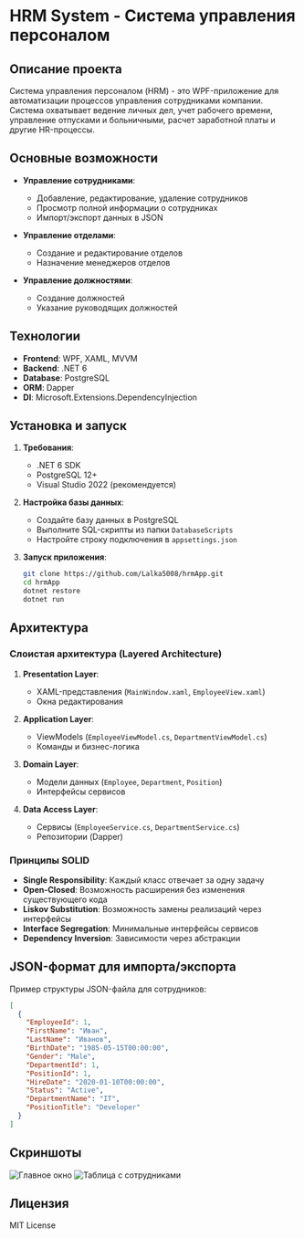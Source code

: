 # HRM System - Система управления персоналом

## Описание проекта

Система управления персоналом (HRM) - это WPF-приложение для автоматизации процессов управления сотрудниками компании. Система охватывает ведение личных дел, учет рабочего времени, управление отпусками и больничными, расчет заработной платы и другие HR-процессы.

## Основные возможности

- **Управление сотрудниками**:
  - Добавление, редактирование, удаление сотрудников
  - Просмотр полной информации о сотрудниках
  - Импорт/экспорт данных в JSON

- **Управление отделами**:
  - Создание и редактирование отделов
  - Назначение менеджеров отделов

- **Управление должностями**:
  - Создание должностей
  - Указание руководящих должностей

## Технологии

- **Frontend**: WPF, XAML, MVVM
- **Backend**: .NET 6
- **Database**: PostgreSQL
- **ORM**: Dapper
- **DI**: Microsoft.Extensions.DependencyInjection

## Установка и запуск

1. **Требования**:
   - .NET 6 SDK
   - PostgreSQL 12+
   - Visual Studio 2022 (рекомендуется)

2. **Настройка базы данных**:
   - Создайте базу данных в PostgreSQL
   - Выполните SQL-скрипты из папки `DatabaseScripts`
   - Настройте строку подключения в `appsettings.json`

3. **Запуск приложения**:
   ```bash
   git clone https://github.com/Lalka5008/hrmApp.git
   cd hrmApp
   dotnet restore
   dotnet run
   ```

## Архитектура

### Слоистая архитектура (Layered Architecture)

1. **Presentation Layer**:
   - XAML-представления (`MainWindow.xaml`, `EmployeeView.xaml`)
   - Окна редактирования

2. **Application Layer**:
   - ViewModels (`EmployeeViewModel.cs`, `DepartmentViewModel.cs`)
   - Команды и бизнес-логика

3. **Domain Layer**:
   - Модели данных (`Employee`, `Department`, `Position`)
   - Интерфейсы сервисов

4. **Data Access Layer**:
   - Сервисы (`EmployeeService.cs`, `DepartmentService.cs`)
   - Репозитории (Dapper)

### Принципы SOLID

- **Single Responsibility**: Каждый класс отвечает за одну задачу
- **Open-Closed**: Возможность расширения без изменения существующего кода
- **Liskov Substitution**: Возможность замены реализаций через интерфейсы
- **Interface Segregation**: Минимальные интерфейсы сервисов
- **Dependency Inversion**: Зависимости через абстракции

## JSON-формат для импорта/экспорта

Пример структуры JSON-файла для сотрудников:

```json
[
  {
    "EmployeeId": 1,
    "FirstName": "Иван",
    "LastName": "Иванов",
    "BirthDate": "1985-05-15T00:00:00",
    "Gender": "Male",
    "DepartmentId": 1,
    "PositionId": 1,
    "HireDate": "2020-01-10T00:00:00",
    "Status": "Active",
    "DepartmentName": "IT",
    "PositionTitle": "Developer"
  }
]
```

## Скриншоты

![Главное окно](https://github.com/user-attachments/assets/30d4d92d-410b-44fa-b711-1588074a8097)
![Таблица с сотрудниками](https://github.com/user-attachments/assets/b9489343-14a6-4ca4-90f7-85c8d4ea3397)



## Лицензия

MIT License
